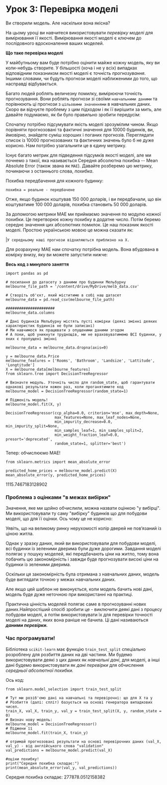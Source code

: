 # Урок 3: Перевірка моделі

Ви створили модель. Але наскільки вона якісна?

На цьому уроці ви навчитеся використовувати _перевірку моделі_ для вимірювання її якості. Вимірювання якості моделі є ключем до послідовного вдосконалення ваших моделей.

**Що таке перевірка моделі**

У майбутньому вам буде потрібно оцінити майже кожну модель, яку ви коли-небудь створите. У більшості \(хоча і не у всіх\) випадках відповідним показником якості моделі є _точність прогнозування_. Іншими словами, чи будуть прогнози моделі наближеними до того, що насправді відбувається.

Багато людей роблять величезну помилку, вимірюючи точність прогнозування. Вони роблять прогнози зі своїми `навчальними даними` та порівнюють ці прогнози з `цільовими значеннями` в навчальних даних. Скоро ви відчуєте проблему з цим підходом і як її вирішити за мить, але давайте подумаємо, як би було правильно зробити передусім:

Спочатку потрібно підсумувати якість моделі зрозумілим чином. Якщо порівняти прогнозовані та фактичні значення для 10000 будинків, ви, ймовірно, знайдете суміш хороших і поганих прогнозів. Переглядати список із 10000 прогнозованих та фактичних значень було б не дуже корисно. Нам потрібно узагальнити це в єдину метрику.

Існує багато метрик для підведення підсумків якості моделі, але ми почнемо з такої, яка називається Середня абсолютна похибка -- Mean Absolute Error \(також звана як `MAE`\). Давайте розберемо цю метрику, починаючи з останнього слова, _похибка_.

Похибка передбачення для кожного будинку:

`похибка = реальне - передбачене`

Отже, якщо будинок коштував 150 000 доларів, і ви передбачали, що він коштуватиме 100 000 доларів, похибка становить 50 000 доларів.

За допомогою метрики MAE ми приймаємо значення по модулю кожної похибки. Це перетворює кожну похибку в додатне число. Потім беремо середнє значення цих абсолютних помилок. Це наш показник якості моделі. Простою українською мовою це можна сказати як:

\|`У середньому наші прогнози відхиляються приблизно на X.`

Для розрахунку MAE нам спочатку потрібна модель. Вона вбудована в комірку внизу, яку ви можете запустити нижче:

 **Весь код з минулого заняття**

```text
import pandas as pd

# посилання до датасету з даними про будинки Мельбурну
melbourne_file_path = '/content/drive/MyDrive/melb_data.csv'

# Створіть об'єкт, який міститиме в собі наш датасет
melbourne_data = pd.read_csv(melbourne_file_path) 

######################
melbourne_data.columns

# Дані будинків Мельбурну містять пусті комірки (деякі змінні деяких характеристик будинків не були записані)
# Ми навчимося як працювати з опущеними даними згодом 
# А поки, щоб уникнути труднощів, ми не враховуватимемо ВСІ будинки, у яких є пропущені змінні

melbourne_data = melbourne_data.dropna(axis=0)

y = melbourne_data.Price
melbourne_features = ['Rooms', 'Bathroom', 'Landsize', 'Lattitude', 'Longtitude']
X = melbourne_data[melbourne_features]
from sklearn.tree import DecisionTreeRegressor

# Визначте модуль. Уточніть число для random_statе, щоб гарантувати однакові результати кожен раз, коли проганятимите код
melbourne_model = DecisionTreeRegressor(random_state=1)

# Підженіть модель!
melbourne_model.fit(X, y)
```

```text
DecisionTreeRegressor(ccp_alpha=0.0, criterion='mse', max_depth=None,
                      max_features=None, max_leaf_nodes=None,
                      min_impurity_decrease=0.0, min_impurity_split=None,
                      min_samples_leaf=1, min_samples_split=2,
                      min_weight_fraction_leaf=0.0, presort='deprecated',
                      random_state=1, splitter='best')
```

Тепер: обчислюємо МАЕ!

```text
from sklearn.metrics import mean_absolute_error

predicted_home_prices = melbourne_model.predict(X)
mean_absolute_error(y, predicted_home_prices)
```

1115.7467183128902

###  **Проблема з оцінками "в межах вибірки"**

Значення, яке ми щойно обчислили, можна назвати оцінкою "у вибірці". Ми використовували ту саму "вибірку" будинків що для побудови моделі, що для її оцінки. Ось чому це не корисно:

Уявіть, що на великому ринку нерухомості колір дверей не пов’язаний із ціною житла.

Однак у зразку даних, який ви використовували для побудови моделі, всі будинки із зеленими дверима були дуже дорогими. Завдання моделі полягає у пошуку моделей, які передбачають ціни на житло, тому вона побачить цю закономірність і завжди буде прогнозувати високі ціни на будинки із зеленими дверима.

Оскільки ця закономірність була отримана з навчальних даних, модель буде виглядати точною у межах навчальних даних.

Але якщо цей шаблон не виконується, коли модель бачить нові дані, модель буде дуже неточною при використанні на практиці.

Практична цінність моделей полягає саме в прогнозуванні нових даних.Найпростіший спосіб зробити це - виключити деякі дані з процесу побудови моделі, а потім використовувати їх для перевірки точності моделі на даних, яких вона раніше не бачила. Ці дані називаються _**даними перевірки.**_

###  **Час програмувати!**

Бібліотека `scikit-learn` має функцію `train_test_split` спеціально розроблену для розбиття даних на дві частини. Ми будемо використовувати деякі з цих даних як _навчальні дані_, для моделі, а інші дані будемо використовувати як _дані перевірки_ для обчислення _середньої абсолютної похибки._

Ось код:

```text
from sklearn.model_selection import train_test_split

# Тут ми розіб'ємо дані на навчальні та перевірочні: що для X та y
# Розбиття (далі: спліт) базується на основі генератора випадкових чисел.
train_X, val_X, train_y, val_y = train_test_split(X, y, random_state = 0)
# Визнач нову модель:
melbourne_model = DecisionTreeRegressor()
# Піджени її
melbourne_model.fit(train_X, train_y)

# отримай прогнозовані результати на основі перевірочних даних (val_X, val_y) - від англійського слова "validation"
val_predictions = melbourne_model.predict(val_X)

#оціни похибку!
print("Середня похибка складає:")
print(mean_absolute_error(val_y, val_predictions))
```

Середня похибка складає: 277878.0512158382

